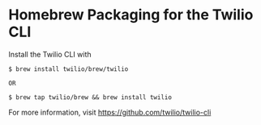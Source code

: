# Homebrew Packaging for the Twilio CLI

Install the Twilio CLI with

    $ brew install twilio/brew/twilio

    OR

    $ brew tap twilio/brew && brew install twilio

For more information, visit https://github.com/twilio/twilio-cli

